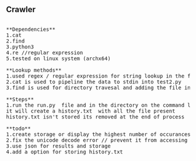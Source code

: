 ## Crawler 
<pre> 
**Dependencies** 
1.cat 
2.find 
3.python3 
4.re //regular expression 
5.tested on linux system (archx64)

**Lookup methods**
1.used regex / regular expression for string lookup in the files
2.cat is used to pipeline the data to stdin into test2.py
3.find is used for directory travesal and adding the file in history.txt 

**Steps**
1.run the run.py  file and in the directory on the command line 
it will create a history.txt  with all the file present 
history.txt isn't stored its removed at the end of process 

**todo** 
1.create storage or display the highest number of occurances 
2.fix the unicode decode error // prevent it from accessing the non-decodable format 
3.use json for results and storage
4.add a option for storing history.txt
</pre> 
